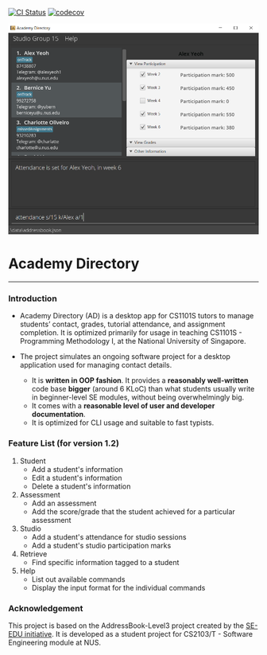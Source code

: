 [![CI Status](https://github.com/AY2122S1-CS2103T-T15-3/tp/actions/workflows/gradle.yml/badge.svg)](https://github.com/AY2122S1-CS2103T-T15-3/tp/actions)
[![codecov](https://codecov.io/gh/AY2122S1-CS2103T-T15-3/tp/branch/master/graph/badge.svg?token=2XF6JTBSXF)](https://codecov.io/gh/AY2122S1-CS2103T-T15-3/tp)

![Ui](docs/images/Ui.png)

# Academy Directory

--------------------------------------------------

### Introduction

* Academy Directory (AD) is a desktop app for CS1101S tutors to manage students’
  contact, grades, tutorial attendance, and assignment completion.
  It is optimized primarily for usage in teaching CS1101S - Programming Methodology I, at the National University of Singapore.<br>


* The project simulates an ongoing software project for a desktop application used for managing contact details.
  * It is **written in OOP fashion**. It provides a **reasonably well-written** code base **bigger** (around 6 KLoC)
    than what students usually write in beginner-level SE modules, without being overwhelmingly big.
  * It comes with a **reasonable level of user and developer documentation**.
  * It is optimized for CLI usage and suitable to fast typists.

### Feature List (for version 1.2)
1. Student
    * Add a student's information
    * Edit a student's information
    * Delete a student's information
2. Assessment
    * Add an assessment
    * Add the score/grade that the student achieved for a particular assessment
3. Studio
    * Add a student's attendance for studio sessions
    * Add a student's studio participation marks
4. Retrieve
    * Find specific information tagged to a student
5. Help
    * List out available commands
    * Display the input format for the individual commands

### Acknowledgement

This project is based on the AddressBook-Level3 project
created by the [SE-EDU initiative](https://se-education.org). 
It is developed as a student project for CS2103/T - Software Engineering module at NUS.